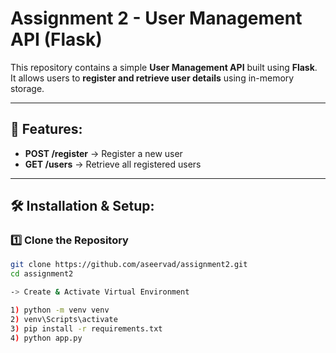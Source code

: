 # Assignment 2 - User Management API (Flask)

This repository contains a simple **User Management API** built using **Flask**.  
It allows users to **register and retrieve user details** using in-memory storage.

---

## 🚀 Features:
- **POST /register** → Register a new user  
- **GET /users** → Retrieve all registered users  

---

## 🛠️ Installation & Setup:
### **1️⃣ Clone the Repository**
```sh
git clone https://github.com/aseervad/assignment2.git
cd assignment2

-> Create & Activate Virtual Environment

1) python -m venv venv
2) venv\Scripts\activate
3) pip install -r requirements.txt
4) python app.py
